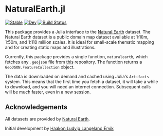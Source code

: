 # NaturalEarth.jl

[![Stable](https://img.shields.io/badge/docs-stable-blue.svg)](https://asinghvi17.github.io/NaturalEarth.jl/stable/)
[![Dev](https://img.shields.io/badge/docs-dev-blue.svg)](https://asinghvi17.github.io/NaturalEarth.jl/dev/)
[![Build Status](https://github.com/asinghvi17/NaturalEarth.jl/actions/workflows/CI.yml/badge.svg?branch=main)](https://github.com/asinghvi17/NaturalEarth.jl/actions/workflows/CI.yml?query=branch%3Amain)


This package provides a Julia interface to the [Natural Earth](http://www.naturalearthdata.com/) dataset. The Natural Earth dataset is a public domain map dataset available at 1:10m, 1:50m, and 1:110 million scales. It is ideal for small-scale thematic mapping and for creating static maps and illustrations.

Currently, this package provides a single function, `naturalearth`, which fetches any `.geojson` file from [this](https://github.com/nvkelso/natural-earth-vector/tree/master/geojson) repository. The function returns a `GeoJSON.FeatureCollection` object.

The data is downloaded on demand and cached using Julia's `Artifacts` system. This means that the first time you fetch a dataset, it will take a while to download, and you will need an internet connection. Subsequent calls will be much faster, even in a new session.

## Acknowledgements

All datasets are provided by [Natural Earth](http://www.naturalearthdata.com/).

Initial development by [Haakon Ludvig Langeland Ervik](https://github.com/haakon-e)